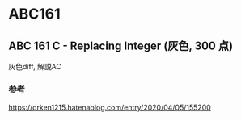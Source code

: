 # ABC161

## ABC 161 C - Replacing Integer (灰色, 300 点)

灰色diff, 解説AC

### 参考

https://drken1215.hatenablog.com/entry/2020/04/05/155200
